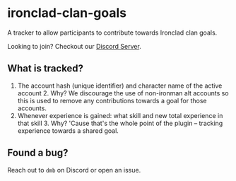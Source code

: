 # ironclad-clan-goals
A tracker to allow participants to contribute towards Ironclad clan goals.

Looking to join? Checkout our [Discord Server](https://discord.gg/gZRxMMjP).

## What is tracked?
1. The account hash (unique identifier) and character name of the active account
   2. Why? We discourage the use of non-ironman alt accounts so this is used to remove any contributions towards a goal for those accounts.
2. Whenever experience is gained: what skill and new total experience in that skill
   3. Why? 'Cause that's the whole point of the plugin – tracking experience towards a shared goal.

## Found a bug?

Reach out to `dmb` on Discord or open an issue.